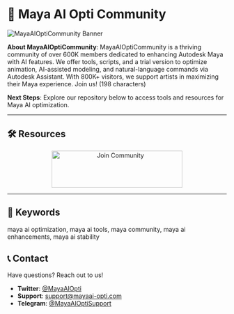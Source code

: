 # 🎨 Maya AI Opti Community


![MayaAIOptiCommunity Banner](https://irendering.net/wp-content/uploads/2024/01/Understanding-AI-powered-animation-tools-in-Maya-title-image.jpg)

**About MayaAIOptiCommunity**: MayaAIOptiCommunity is a thriving community of over 600K members dedicated to enhancing Autodesk Maya with AI features. We offer tools, scripts, and a trial version to optimize animation, AI-assisted modeling, and natural-language commands via Autodesk Assistant. With 800K+ visitors, we support artists in maximizing their Maya experience. Join us! (198 characters)

**Next Steps**: Explore our repository below to access tools and resources for Maya AI optimization.

---

## 🛠 Resources

  <div align="center">
  <a href="https://github.com/Maya-AI-Opti-Community/Maya-AI-Opti-Pack" target="_blank">
    <img src="https://img.shields.io/badge/Join-Community-3498db" alt="Join Community" width="300" height="85" style="border:none;">
  </a>
</div>

---

## 🔑 Keywords

maya ai optimization, maya ai tools, maya community, maya ai enhancements, maya ai stability

## 📞 Contact

Have questions? Reach out to us!  
- **Twitter**: [@MayaAIOpti](https://twitter.com/MayaAIOpti)  
- **Support**: [support@mayaai-opti.com](mailto:support@mayaai-opti.com)  
- **Telegram**: [@MayaAIOptiSupport](https://t.me/MayaAIOptiSupport)  
